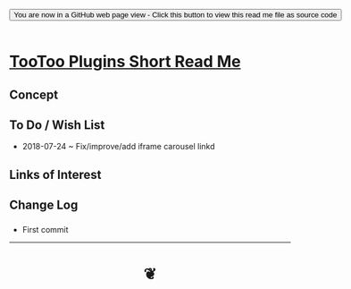 
<span style=display:none; >[You are now in a GitHub source code view - click this link to view Read Me file as a web page]( https://pushme-pullyou.github.io/#plugins/README.md "View file as a web page." ) </span>

<div><input type=button class = 'btn btn-secondary btn-sm' onclick="window.location.href='https://github.com/pushme-pullyou/pushme-pullyou.github.io/blob/master/plugins/README.md'";
value='You are now in a GitHub web page view - Click this button to view this read me file as source code' ></div>

<br>

# [TooToo Plugins Short Read Me]( #/README.md )

<!--
<iframe src=https://pushme-pullyou.github.io/tootoo-templates/basic-html.html width=100% height=500px >Iframes are not viewable in GitHub source code views</iframe>

## Full Screen: []( https://pushme-pullyou.github.io/index.html )
-->


## Concept


## To Do / Wish List

* 2018-07-24 ~ Fix/improve/add iframe carousel linkd

## Links of Interest


## Change Log

###

* First commit

***

# <center title="hello!" ><a href=javascript:window.scrollTo(0,0); style=text-decoration:none; > ❦ </a></center>
